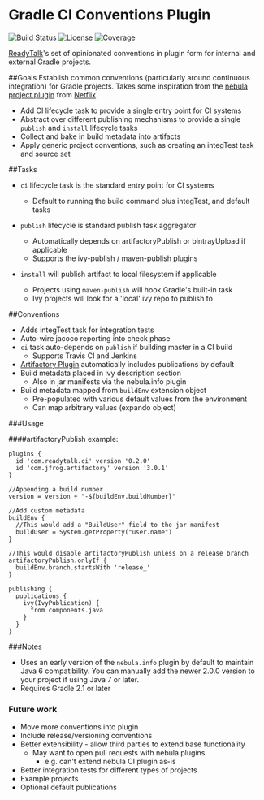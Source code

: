 Gradle CI Conventions Plugin
============================

[![Build Status](http://goo.gl/RyKaY9)](http://goo.gl/Caq7yS)
[![License](http://goo.gl/pPDj6N)](http://goo.gl/93tPwk)
[![Coverage](http://goo.gl/DyjVk5)](http://goo.gl/23kpJJ)

[ReadyTalk][]'s set of opinionated conventions in plugin form for internal and external Gradle projects.

[ReadyTalk]: http://www.readytalk.com/

##Goals
Establish common conventions (particularly around continuous integration) for Gradle projects. Takes some inspiration from the [nebula project plugin][] from [Netflix][].

[Netflix]: https://github.com/nebula-plugins

 * Add CI lifecycle task to provide a single entry point for CI systems
 * Abstract over different publishing mechanisms to provide a single `publish` and `install` lifecycle tasks
 * Collect and bake in build metadata into artifacts
 * Apply generic project conventions, such as creating an integTest task and source set

[nebula project plugin]: https://github.com/nebula-plugins/nebula-project-plugin

##Tasks
* `ci` lifecycle task is the standard entry point for CI systems
    * Default to running the build command plus integTest, and default tasks

* `publish` lifecycle is standard publish task aggregator
    * Automatically depends on artifactoryPublish or bintrayUpload if applicable
    * Supports the ivy-publish / maven-publish plugins

* `install` will publish artifact to local filesystem if applicable
    * Projects using `maven-publish` will hook Gradle's built-in task
    * Ivy projects will look for a 'local' ivy repo to publish to

##Conventions

 * Adds integTest task for integration tests
 * Auto-wire jacoco reporting into check phase
 * `ci` task auto-depends on `publish` if building master in a CI build
     * Supports Travis CI and Jenkins
 * [Artifactory Plugin][] automatically includes publications by default
 * Build metadata placed in ivy description section
     * Also in jar manifests via the nebula.info plugin
 * Build metadata mapped from `buildEnv` extension object
     * Pre-populated with various default values from the environment
     * Can map arbitrary values (expando object)

[Artifactory Plugin]: https://www.jfrog.com/confluence/display/RTF/Gradle+Artifactory+Plugin

###Usage

####artifactoryPublish example:

```
plugins {
  id 'com.readytalk.ci' version '0.2.0'
  id 'com.jfrog.artifactory' version '3.0.1'
}

//Appending a build number
version = version + "-${buildEnv.buildNumber}"

//Add custom metadata
buildEnv {
  //This would add a "BuildUser" field to the jar manifest
  buildUser = System.getProperty("user.name")
}

//This would disable artifactoryPublish unless on a release branch
artifactoryPublish.onlyIf {
  buildEnv.branch.startsWith 'release_'
}

publishing {
  publications {
    ivy(IvyPublication) {
      from components.java
    }
  }
}
```

###Notes

 * Uses an early version of the `nebula.info` plugin by default to maintain Java 6 compatibility. You can manually add the newer 2.0.0 version to your project if using Java 7 or later.
 * Requires Gradle 2.1 or later

### Future work

* Move more conventions into plugin
* Include release/versioning conventions
* Better extensibility - allow third parties to extend base functionality
    * May want to open pull requests with nebula plugins
        * e.g. can't extend nebula CI plugin as-is
* Better integration tests for different types of projects
* Example projects
* Optional default publications
